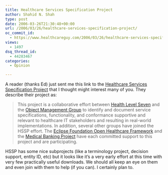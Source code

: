 ```yaml
---
title: Healthcare Services Specification Project
author: Shahid N. Shah
type: post
date: 2006-03-26T21:30:48+00:00
url: /2006/03/26/healthcare-services-specification-project/
oc_commit_id:
  - https://www.healthcareguy.com/2006/03/26/healthcare-services-specification-project/1478769024
views:
  - 1497
dsq_thread_id:
  - 44283467
categories:
  - Opinion

---
```

A reader (thanks Ed) just sent me this link to the [Healthcare Services Specification Project][1] that I thought might interest many of you. They describe their project as:

> This project is a collaborative effort between [Health Level Seven][2] and the [Object Management Group][3] to identify and document service specifications, functionality, and conformance supportive and relevant to healthcare IT stakeholders and resulting in real-world implementations. In addition, several other groups have joined the HSSP effort. The [Eclipse Foundation Open Healthcare Framework][4] and the [Medical Banking Project][5] have each committed support to this project and are participating. 

HSSP has some nice subprojects (like a terminology project, decision support, entity ID, etc) but it looks like it&#8217;s a very early effort at this time with very few practically useful downloads. We should all keep an eye on them and even join with them to help (if you can). I certainly plan to.

 [1]: http://hssp.wikispaces.com/
 [2]: http://www.hl7.org
 [3]: http://www.omg.org
 [4]: http://www.eclipse.org/ohf/
 [5]: http://www.mbproject.org